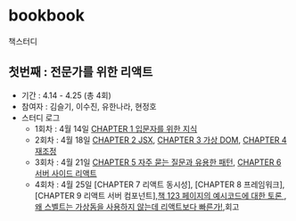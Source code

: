 # bookbook
책스터디

## 첫번째 : 전문가를 위한 리액트
- 기간 : 4.14 - 4.25 (총 4회)
- 참여자 : 김슬기, 이수진, 유한나라, 현정호
- 스터디 로그 
     - 1회차 : 4월 14일 [CHAPTER 1 입문자를 위한 지식](https://github.com/FESSION-STUDY/bookbook/blob/main/fluent-react/CH1/seulgi.md)
     - 2회차 : 4월 18일 [CHAPTER 2 JSX](https://github.com/FESSION-STUDY/bookbook/blob/main/fluent-react/CH2/suzin.md), [CHAPTER 3 가상 DOM](https://github.com/FESSION-STUDY/bookbook/blob/main/fluent-react/CH3/hannara.md), [CHAPTER 4 재조정](https://github.com/FESSION-STUDY/bookbook/blob/main/fluent-react/CH4/hannara.md)
     - 3회차 : 4월 21일 [CHAPTER 5 자주 묻는 질문과 유용한 패턴](https://github.com/FESSION-STUDY/bookbook/blob/main/fluent-react/CH5/seulgi.md), [CHAPTER 6 서버 사이드 리액트](https://github.com/FESSION-STUDY/bookbook/blob/main/fluent-react/CH6/seulgi.md)
     - 4회차 : 4월 25일 [CHAPTER 7 리액트 동시성], [CHAPTER 8 프레임워크], [CHAPTER 9 리액트 서버 컴포넌트],[책 123 페이지의 예시코드에 대한 토론
](https://github.com/FESSION-STUDY/bookbook/issues/6), [왜 스벨트는 가상돔을 사용하지 않는데 리액트보다 빠른가!](https://github.com/FESSION-STUDY/bookbook/issues/7),회고